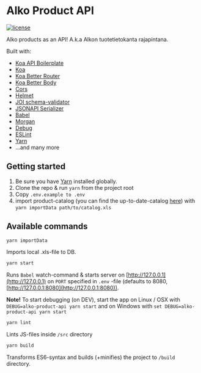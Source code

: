 # Alko Product API

[![license](https://img.shields.io/github/license/mashape/apistatus.svg?style=flat-square)](https://github.com/villeristi/alko-product-api/blob/develop/LICENSE)

Alko products as an API! A.k.a Alkon tuotetietokanta rajapintana.

Built with:
* [Koa API Boilerplate](https://github.com/villeristi/koa-api-boilerplate)
* [Koa](https://github.com/koajs/koa)
* [Koa Better Router](https://github.com/tunnckoCore/koa-better-router)
* [Koa Better Body](https://github.com/tunnckoCore/koa-better-body)
* [Cors](https://github.com/evert0n/koa-cors)
* [Helmet](https://github.com/venables/koa-helmet)
* [JOI schema-validator](https://github.com/hapijs/joi)
* [JSONAPI Serializer](https://github.com/SeyZ/jsonapi-serializer)
* [Babel](https://babeljs.io/)
* [Morgan](https://github.com/expressjs/morgan)
* [Debug](https://github.com/visionmedia/debug)
* [ESLint](http://eslint.org/)
* [Yarn](https://yarnpkg.com/en/docs/install)
* ...and many more

## Getting started

1. Be sure you have [Yarn](https://yarnpkg.com/en/docs/install) installed globally.
2. Clone the repo & run `yarn` from the project root
3. Copy `.env.example to .env`
4. import product-catalog (you can find the up-to-date-catalog [here](https://www.alko.fi/valikoimat-ja-hinnasto/hinnasto)) with `yarn importData path/to/catalog.xls`

## Available commands

```sh
yarn importData
```

Imports local .xls-file to DB.

```sh
yarn start
```

Runs `Babel` watch-command & starts server on [http://127.0.0.1](http://127.0.0.1) on `PORT` specified in `.env` -file (defaults to 8080, [http://127.0.0.1:8080](http://127.0.0.1:8080)).

**Note!** To start debugging (on DEV), start the app on Linux / OSX with `DEBUG=alko-product-api yarn start` and on Windows with `set DEBUG=alko-product-api yarn start`

```sh
yarn lint
```

Lints JS-files inside `/src` directory

```sh
yarn build
```

Transforms ES6-syntax and builds (+minifies) the project to `/build` directory.
